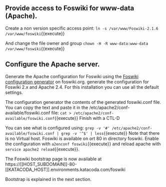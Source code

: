 ## Provide access to Foswiki for www-data (Apache).

Create a non version specific access point: `ln -s /var/www/Foswiki-2.1.6 /var/www/foswiki`{{execute}}

And change the file owner and group `chown -H -R www-data:www-data /var/www/foswiki`{{execute}}

## Configure the Apache server.

Generate the Apache configuration for Foswiki using the
[Foswiki configuration generator](https://foswiki.org/Support.ApacheConfigGenerator) on foswiki.org.
generate the configuration for Foswiki 2.x and Apache 2.4. For this installation you can use all the default settings.

The configuration generator the contents of the generated foswiki.conf file.
You can copy the text and paste it in the /etc/apache2/conf-available/foswiki.conf file:
`cat > /etc/apache2/conf-available/foswiki.conf`{{execute}}
Finish with a CTL-D

You can see what is configured using:
`grep -v '#' /etc/apache2/conf-available/foswiki.conf | grep -v '^$' | less`{{execute}}
Note that there is no Virtual host. Foswiki is available on ort 80 in directory foswiki.
Enable the configuration with `a2enconf foswiki`{{execute}} and reload apache with
`service apache2 reload`{{execute}}.

The Foswiki bootstrap page is now available at
https://[[HOST_SUBDOMAIN]]-80-[[KATACODA_HOST]].environments.katacoda.com/foswiki

Bootstrap is explained in the next section.

